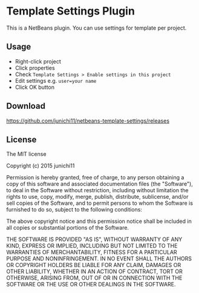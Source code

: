 # Template Settings Plugin

This is a NetBeans plugin. You can use settings for template per project.

## Usage

- Right-click project
- Click properties
- Check `Template Settings > Enable settings in this project`
- Edit settings e.g. `user=your name`
- Click OK button

## Download

https://github.com/junichi11/netbeans-template-settings/releases

## License

The MIT license

Copyright (c) 2015 junichi11

Permission is hereby granted, free of charge, to any person
obtaining a copy of this software and associated documentation
files (the "Software"), to deal in the Software without
restriction, including without limitation the rights to use,
copy, modify, merge, publish, distribute, sublicense, and/or sell
copies of the Software, and to permit persons to whom the
Software is furnished to do so, subject to the following
conditions:

The above copyright notice and this permission notice shall be
included in all copies or substantial portions of the Software.

THE SOFTWARE IS PROVIDED "AS IS", WITHOUT WARRANTY OF ANY KIND,
EXPRESS OR IMPLIED, INCLUDING BUT NOT LIMITED TO THE WARRANTIES
OF MERCHANTABILITY, FITNESS FOR A PARTICULAR PURPOSE AND
NONINFRINGEMENT. IN NO EVENT SHALL THE AUTHORS OR COPYRIGHT
HOLDERS BE LIABLE FOR ANY CLAIM, DAMAGES OR OTHER LIABILITY,
WHETHER IN AN ACTION OF CONTRACT, TORT OR OTHERWISE, ARISING
FROM, OUT OF OR IN CONNECTION WITH THE SOFTWARE OR THE USE OR
OTHER DEALINGS IN THE SOFTWARE.
